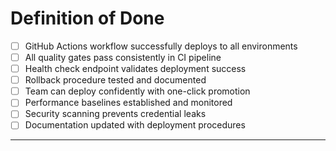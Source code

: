 # Definition of Done

- [ ] GitHub Actions workflow successfully deploys to all environments
- [ ] All quality gates pass consistently in CI pipeline
- [ ] Health check endpoint validates deployment success
- [ ] Rollback procedure tested and documented
- [ ] Team can deploy confidently with one-click promotion
- [ ] Performance baselines established and monitored
- [ ] Security scanning prevents credential leaks
- [ ] Documentation updated with deployment procedures

---
